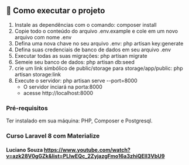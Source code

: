 ## 🚀 Como executar o projeto

1. Instale as dependências com o comando: composer install
2. Copie todo o conteúdo do arquivo .env.example e cole em um novo arquivo com nome .env
3. Defina uma nova chave no seu arquivo .env: php artisan key:generate
4. Defina suas credenciais de banco de dados em seu arquivo .env
5. Executar todas as suas migrações: php artisan migrate
6. Semeie seu banco de dados: php artisan db:seed
7. crie um link simbólico de public/storage para storage/app/public: php artisan storage:link
8. Execute o servidor: php artisan serve --port=8000 
    - O servidor inciará na porta:8000 
    - acesse http://localhost:8000

### Pré-requisitos

Ter instalado em sua máquina:
PHP, Composer e Postgresql.

### Curso Laravel 8 com Materialize
#### Luciano Souza https://www.youtube.com/watch?v=azk28V0gGZk&list=PLlwEQc_2ZyjazgFmo16a3zhiQEll3VbU9
